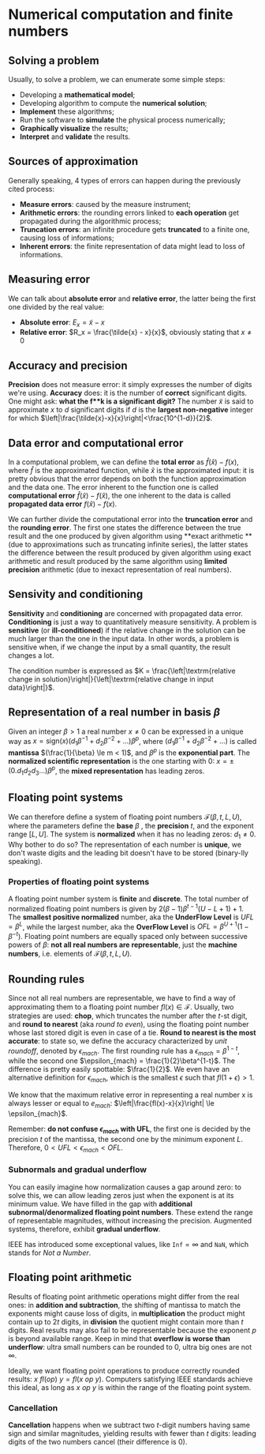# Numerical computation and finite numbers

## Solving a problem

Usually, to solve a problem, we can enumerate some simple steps:

- Developing a **mathematical model**;
- Developing algorithm to compute the **numerical solution**;
- **Implement** these algorithms;
- Run the software to **simulate** the physical process numerically;
- **Graphically visualize** the results;
- **Interpret** and **validate** the results.

## Sources of approximation

Generally speaking, 4 types of errors can happen during the previously cited process:

- **Measure errors**: caused by the measure instrument;
- **Arithmetic errors**: the rounding errors linked to **each operation** get propagated during the algorithmic process;
- **Truncation errors**: an infinite procedure gets **truncated** to a finite one, causing loss of informations;
- **Inherent errors**: the finite representation of data might lead to loss of informations.

## Measuring error

We can talk about **absolute error** and **relative error**, the latter being the first one divided by the real value:

- **Absolute error**: $E_x = \tilde{x} - x$
- **Relative error**: $R_x = \frac{\tilde{x} - x}{x}$, obviously stating that $x \neq 0$

## Accuracy and precision

**Precision** does not measure error: it simply expresses the number of digits we're using. **Accuracy** does: it is the number of **correct** significant digits. One might ask: **what the f\*\*k is a significant digit?** The number $\tilde{x}$ is said to approximate $x$ to $d$ significant digits if $d$ is the **largest non-negative** integer for which $\left|\frac{\tilde{x}-x}{x}\right|<\frac{10^{1-d}}{2}$.

## Data error and computational error

In a computational problem, we can define the **total error** as $\hat{f}(\hat{x}) - f(x)$, where $\hat{f}$ is the approximated function, while $\hat{x}$ is the approximated input: it is pretty obvious that the error depends on both the function approximation and the data one. The error inherent to the function one is called **computational error** $\hat{f}(\hat{x}) - f(\hat{x})$, the one inherent to the data is called **propagated data error** $f(\hat{x}) - f(x)$.

We can further divide the computational error into the **truncation error** and the **rounding error**. The first one states the difference between the true result and the one produced by given algorithm using **exact arithmetic **(due to approximations such as truncating infinite series), the latter states the difference between the result produced by given algorithm using exact arithmetic and result produced by the same algorithm using **limited precision** arithmetic (due to inexact representation of real numbers). 

## Sensivity and conditioning

**Sensitivity** and **conditioning** are concerned with propagated data error. **Conditioning** is just a way to quantitatively measure sensitivity. A problem is **sensitive** (or **ill-conditioned**) if the relative change in the solution can be much larger than the one in the input data. In other words, a problem is sensitive when, if we change the input by a small quantity, the result changes a lot.

The condition number is expressed as $K = \frac{\left|\textrm{relative change in solution}\right|}{\left|\textrm{relative change in input data}\right|}$.

## Representation of a real number in basis $\beta$

Given an integer $\beta > 1$ a real number $x \neq 0$ can be expressed in a unique way as $x = \textrm{sign}(x)(d_1\beta^{-1}+d_2\beta^{-2}+...)\beta^p$, where $(d_1\beta^{-1}+d_2\beta^{-2}+...)$ is called **mantissa** $(\frac{1}{\beta} \le m < 1)$, and $\beta^p$ is the **exponential part**. The **normalized scientific representation** is the one starting with 0: $x = \pm (0.d_1d_2d_3...)\beta^p$, the **mixed representation** has leading zeros.

## Floating point systems

We can therefore define a system of floating point numbers $\mathcal{F}(\beta, t, L,U)$, where the parameters define the **base** $\beta$ , the **precision** $t$, and the exponent range $[L,U]$. The system is **normalized** when it has no leading zeros: $d_1 \neq 0$. Why bother to do so? The representation of each number is **unique**, we don't waste digits and the leading bit doesn't have to be stored (binary-lly speaking).

### Properties of floating point systems

A floating point number system is **finite** and **discrete**. The total number of normalized floating point numbers is given by $2(\beta - 1) \beta^{t-1} (U-L+1)+1$. The **smallest positive normalized** number, aka the **UnderFlow Level** is $UFL=\beta^L$, while the largest number, aka the **OverFlow Level** is $OFL=\beta^{U+1} (1-\beta^{-t})$. Floating point numbers are equally spaced only between successive powers of $\beta$: **not all real numbers are representable**, just the **machine numbers**, i.e. elements of $\mathcal{F}(\beta, t, L,U)$.

## Rounding rules

Since not all real numbers are representable, we have to find a way of approximating them to a floating point number $fl(x) \in \mathcal{F}$. Usually, two strategies are used: **chop**, which truncates the number after the $t$-st digit, and **round to nearest** (aka *round to even*), using the floating point number whose last stored digit is even in case of a tie. **Round to nearest is the most accurate**: to state so, we define the accuracy characterized by *unit roundoff*, denoted by $\epsilon_{mach}$. The first rounding rule has a $\epsilon_{mach} = \beta^{1-t}$, while the second one $\epsilon_{mach} = \frac{1}{2}\beta^{1-t}$. The difference is pretty easily spottable: $\frac{1}{2}$. We even have an alternative definition for $\epsilon_{mach}$, which is the smallest $\epsilon$ such that $fl(1+\epsilon) > 1$.

We know that the maximum relative error in representing a real number x is always lesser or equal to $e_{mach}$: $\left|\frac{fl(x)-x}{x}\right| \le \epsilon_{mach}$.

Remember: **do not confuse $\epsilon_{mach}$ with UFL**, the first one is decided by the precision $t$ of the mantissa, the second one by the minimum exponent $L$. Therefore, $0< UFL < \epsilon_{mach} < OFL$.

### Subnormals and gradual underflow

You can easily imagine how normalization causes a gap around zero: to solve this, we can allow leading zeros just when the exponent is at its minimum value. We have filled in the gap with **additional subnormal/denormalized floating point numbers**. These extend the range of representable magnitudes, without increasing the precision. Augmented systems, therefore, exhibit **gradual underflow**.

IEEE has introduced some exceptional values, like $\texttt{Inf}=\infty$ and $\texttt{NaN}$, which stands for *Not a Number*.

## Floating point arithmetic

Results of floating point arithmetic operations might differ from the real ones: in **addition and subtraction**, the shifting of mantissa to match the exponents might cause loss of digits, in **multiplication** the product might contain up to $2t$ digits, in **division** the quotient might contain more than $t$ digits. Real results may also fail to be representable because the exponent $p$ is beyond available range. Keep in mind that **overflow is worse than underflow**: ultra small numbers can be rounded to 0, ultra big ones are not $\infty$.

Ideally, we want floating point operations to produce correctly rounded results: $x\ fl(op)\ y = fl(x\ op\ y)$. Computers satisfying IEEE standards achieve this ideal, as long as $x\ op\ y$ is within the range of the floating point system.

### Cancellation

**Cancellation** happens when we subtract two $t$-digit numbers having same sign and similar magnitudes, yielding results with fewer than $t$ digits: leading digits of the two numbers cancel (their difference is $0$).






